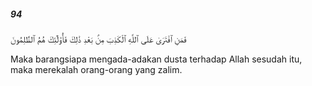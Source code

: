 ##### 94

<span class="ayah">فَمَنِ ٱفْتَرَىٰ عَلَى ٱللَّهِ ٱلْكَذِبَ مِنۢ بَعْدِ ذَٰلِكَ فَأُو۟لَٰٓئِكَ هُمُ ٱلظَّٰلِمُونَ</span>

<span class="ayah_translation">Maka barangsiapa mengada-adakan dusta terhadap Allah sesudah itu, maka merekalah orang-orang yang zalim.</span>
